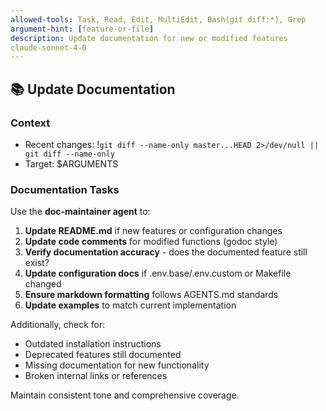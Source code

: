 ```yaml
---
allowed-tools: Task, Read, Edit, MultiEdit, Bash(git diff:*), Grep
argument-hint: [feature-or-file]
description: Update documentation for new or modified features
claude-sonnet-4-0
---
```


## 📚 Update Documentation

### Context
- Recent changes: !`git diff --name-only master...HEAD 2>/dev/null || git diff --name-only`
- Target: $ARGUMENTS

### Documentation Tasks

Use the **doc-maintainer agent** to:

1. **Update README.md** if new features or configuration changes
2. **Update code comments** for modified functions (godoc style)
3. **Verify documentation accuracy** - does the documented feature still exist?
4. **Update configuration docs** if .env.base/.env.custom or Makefile changed
5. **Ensure markdown formatting** follows AGENTS.md standards
6. **Update examples** to match current implementation

Additionally, check for:
- Outdated installation instructions
- Deprecated features still documented
- Missing documentation for new functionality
- Broken internal links or references

Maintain consistent tone and comprehensive coverage.
